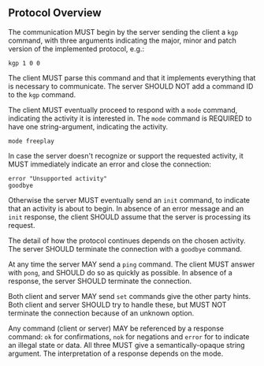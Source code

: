 Protocol Overview
-----------------

The communication MUST begin by the server sending the client a `kgp`
command, with three arguments indicating the major, minor and patch
version of the implemented protocol, e.g.:

	kgp 1 0 0
	
The client MUST parse this command and that it implements everything
that is necessary to communicate. The server SHOULD NOT add a command
ID to the `kgp` command.

The client MUST eventually proceed to respond with a `mode` command,
indicating the activity it is interested in. The `mode` command is
REQUIRED to have one string-argument, indicating the activity.

	mode freeplay

In case the server doesn't recognize or support the requested
activity, it MUST immediately indicate an error and close the
connection:

	error "Unsupported activity"
	goodbye
	
Otherwise the server MUST eventually send an `init` command, to
indicate that an activity is about to begin. In absence of an error
message and an `init` response, the client SHOULD assume that the
server is processing its request.

The detail of how the protocol continues depends on the chosen
activity. The server SHOULD terminate the connection with a `goodbye`
command.

At any time the server MAY send a `ping` command. The client MUST
answer with `pong`, and SHOULD do so as quickly as possible. In
absence of a response, the server SHOULD terminate the connection.

Both client and server MAY send `set` commands give the other party
hints. Both client and server SHOULD try to handle these, but MUST NOT
terminate the connection because of an unknown option.

Any command (client or server) MAY be referenced by a response
command: `ok` for confirmations, `nok` for negations and `error` for
to indicate an illegal state or data. All three MUST give a
semantically-opaque string argument. The interpretation of a response
depends on the mode.
